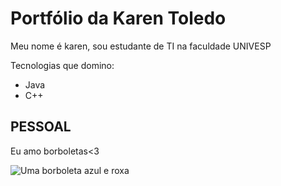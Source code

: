 # Portfólio da Karen Toledo

Meu nome é karen, sou estudante de TI na faculdade UNIVESP

Tecnologias que domino:

- Java
- C++


## PESSOAL

Eu amo borboletas<3

![Uma borboleta azul e roxa](https://media0.giphy.com/media/iHDKBrXkywfz7j94XB/giphy.gif?cid=ecf05e479d9dw7suu2g5h6bfvcmveedtbg93pmjl2mmdyjum&rid=giphy.gif&ct=g)
